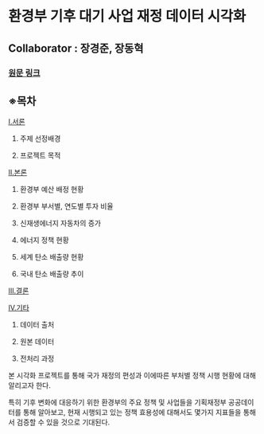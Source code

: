 #  환경부 기후 대기 사업 재정 데이터 시각화
## **Collaborator : 장경준, 장동혁**

### [원문 링크](https://dacon.io/competitions/official/235767/codeshare/3260?page=1&dtype=random)

## ※목차


[Ⅰ.서론](#Ⅰ.서론)

1) 주제 선정배경
    
2) 프로젝트 목적


[Ⅱ.본론](#Ⅱ.본론)

1) 환경부 예산 배정 현황

2) 환경부 부서별, 연도별 투자 비율

3) 신재생에너지 자동차의 증가

4) 에너지 정책 현황

5) 세계 탄소 배출량 현황

6) 국내 탄소 배출량 추이


[Ⅲ.결론](#Ⅲ.결론)



[IV.기타](#IV.기타)

1) 데이터 출처

2) 원본 데이터

3) 전처리 과정


본 시각화 프로젝트를 통해 국가 재정의 편성과 이에따른 부처별 정책 시행 현황에 대해 알리고자 한다.

특히 기후 변화에 대응하기 위한 환경부의 주요 정책 및 사업들을 기획재정부 공공데이터를 통해 알아보고,
현재 시행되고 있는 정책 효용성에 대해서도 몇가지 지표들을 통해서 검증할 수 있을 것으로 기대된다.
